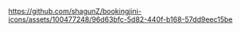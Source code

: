 

https://github.com/shagunZ/bookingjini-icons/assets/100477248/96d63bfc-5d82-440f-b168-57dd9eec15be


